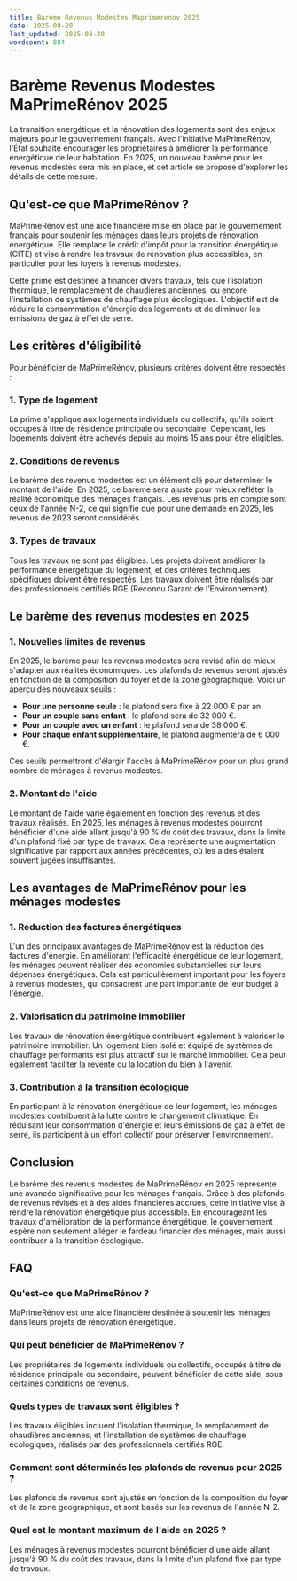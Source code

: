 ```yaml
---
title: Barème Revenus Modestes Maprimerenov 2025
date: 2025-08-20
last_updated: 2025-08-20
wordcount: 884
---
```


# Barème Revenus Modestes MaPrimeRénov 2025

La transition énergétique et la rénovation des logements sont des enjeux majeurs pour le gouvernement français. Avec l'initiative MaPrimeRénov, l'État souhaite encourager les propriétaires à améliorer la performance énergétique de leur habitation. En 2025, un nouveau barème pour les revenus modestes sera mis en place, et cet article se propose d'explorer les détails de cette mesure.

## Qu'est-ce que MaPrimeRénov ?

MaPrimeRénov est une aide financière mise en place par le gouvernement français pour soutenir les ménages dans leurs projets de rénovation énergétique. Elle remplace le crédit d'impôt pour la transition énergétique (CITE) et vise à rendre les travaux de rénovation plus accessibles, en particulier pour les foyers à revenus modestes. 

Cette prime est destinée à financer divers travaux, tels que l'isolation thermique, le remplacement de chaudières anciennes, ou encore l'installation de systèmes de chauffage plus écologiques. L'objectif est de réduire la consommation d'énergie des logements et de diminuer les émissions de gaz à effet de serre.

## Les critères d'éligibilité

Pour bénéficier de MaPrimeRénov, plusieurs critères doivent être respectés :

### 1. Type de logement

La prime s'applique aux logements individuels ou collectifs, qu'ils soient occupés à titre de résidence principale ou secondaire. Cependant, les logements doivent être achevés depuis au moins 15 ans pour être éligibles.

### 2. Conditions de revenus

Le barème des revenus modestes est un élément clé pour déterminer le montant de l'aide. En 2025, ce barème sera ajusté pour mieux refléter la réalité économique des ménages français. Les revenus pris en compte sont ceux de l'année N-2, ce qui signifie que pour une demande en 2025, les revenus de 2023 seront considérés.

### 3. Types de travaux

Tous les travaux ne sont pas éligibles. Les projets doivent améliorer la performance énergétique du logement, et des critères techniques spécifiques doivent être respectés. Les travaux doivent être réalisés par des professionnels certifiés RGE (Reconnu Garant de l’Environnement).

## Le barème des revenus modestes en 2025

### 1. Nouvelles limites de revenus

En 2025, le barème pour les revenus modestes sera révisé afin de mieux s'adapter aux réalités économiques. Les plafonds de revenus seront ajustés en fonction de la composition du foyer et de la zone géographique. Voici un aperçu des nouveaux seuils :

- **Pour une personne seule** : le plafond sera fixé à 22 000 € par an.
- **Pour un couple sans enfant** : le plafond sera de 32 000 €.
- **Pour un couple avec un enfant** : le plafond sera de 38 000 €.
- **Pour chaque enfant supplémentaire**, le plafond augmentera de 6 000 €.

Ces seuils permettront d'élargir l'accès à MaPrimeRénov pour un plus grand nombre de ménages à revenus modestes.

### 2. Montant de l'aide

Le montant de l'aide varie également en fonction des revenus et des travaux réalisés. En 2025, les ménages à revenus modestes pourront bénéficier d'une aide allant jusqu'à 90 % du coût des travaux, dans la limite d'un plafond fixé par type de travaux. Cela représente une augmentation significative par rapport aux années précédentes, où les aides étaient souvent jugées insuffisantes.

## Les avantages de MaPrimeRénov pour les ménages modestes

### 1. Réduction des factures énergétiques

L'un des principaux avantages de MaPrimeRénov est la réduction des factures d'énergie. En améliorant l'efficacité énergétique de leur logement, les ménages peuvent réaliser des économies substantielles sur leurs dépenses énergétiques. Cela est particulièrement important pour les foyers à revenus modestes, qui consacrent une part importante de leur budget à l'énergie.

### 2. Valorisation du patrimoine immobilier

Les travaux de rénovation énergétique contribuent également à valoriser le patrimoine immobilier. Un logement bien isolé et équipé de systèmes de chauffage performants est plus attractif sur le marché immobilier. Cela peut également faciliter la revente ou la location du bien à l'avenir.

### 3. Contribution à la transition écologique

En participant à la rénovation énergétique de leur logement, les ménages modestes contribuent à la lutte contre le changement climatique. En réduisant leur consommation d'énergie et leurs émissions de gaz à effet de serre, ils participent à un effort collectif pour préserver l'environnement.

## Conclusion

Le barème des revenus modestes de MaPrimeRénov en 2025 représente une avancée significative pour les ménages français. Grâce à des plafonds de revenus révisés et à des aides financières accrues, cette initiative vise à rendre la rénovation énergétique plus accessible. En encourageant les travaux d'amélioration de la performance énergétique, le gouvernement espère non seulement alléger le fardeau financier des ménages, mais aussi contribuer à la transition écologique.

## FAQ

### Qu'est-ce que MaPrimeRénov ?

MaPrimeRénov est une aide financière destinée à soutenir les ménages dans leurs projets de rénovation énergétique.

### Qui peut bénéficier de MaPrimeRénov ?

Les propriétaires de logements individuels ou collectifs, occupés à titre de résidence principale ou secondaire, peuvent bénéficier de cette aide, sous certaines conditions de revenus.

### Quels types de travaux sont éligibles ?

Les travaux éligibles incluent l'isolation thermique, le remplacement de chaudières anciennes, et l'installation de systèmes de chauffage écologiques, réalisés par des professionnels certifiés RGE.

### Comment sont déterminés les plafonds de revenus pour 2025 ?

Les plafonds de revenus sont ajustés en fonction de la composition du foyer et de la zone géographique, et sont basés sur les revenus de l'année N-2.

### Quel est le montant maximum de l'aide en 2025 ?

Les ménages à revenus modestes pourront bénéficier d'une aide allant jusqu'à 90 % du coût des travaux, dans la limite d'un plafond fixé par type de travaux.